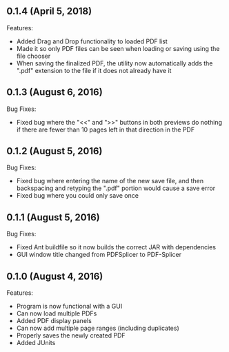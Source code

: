 ## 0.1.4 (April 5, 2018)

Features:

- Added Drag and Drop functionality to loaded PDF list
- Made it so only PDF files can be seen when loading or saving using the file chooser
- When saving the finalized PDF, the utility now automatically adds the ".pdf" extension to the file if it does not already have it

## 0.1.3 (August 6, 2016)

Bug Fixes:

- Fixed bug where the "<<" and ">>" buttons in both previews do nothing
if there are fewer than 10 pages left in that direction in the PDF

## 0.1.2 (August 5, 2016)

Bug Fixes:

- Fixed bug where entering the name of the new save file, and then
backspacing and retyping the ".pdf" portion would cause a save error
- Fixed bug where you could only save once

## 0.1.1 (August 5, 2016)

Bug Fixes:

- Fixed Ant buildfile so it now builds the correct JAR with dependencies
- GUI window title changed from PDFSplicer to PDF-Splicer

## 0.1.0 (August 4, 2016)

Features:

- Program is now functional with a GUI
- Can now load multiple PDFs
- Added PDF display panels
- Can now add multiple page ranges (including duplicates)
- Properly saves the newly created PDF
- Added JUnits